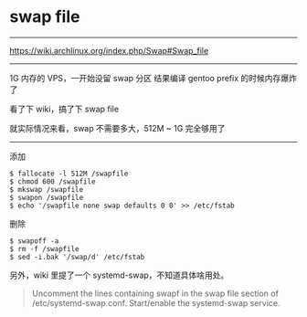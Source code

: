 # swap file

---

https://wiki.archlinux.org/index.php/Swap#Swap_file

---

1G 内存的 VPS，一开始没留 swap 分区
结果编译 gentoo prefix 的时候内存爆炸了

看了下 wiki，搞了下 swap file

就实际情况来看，swap 不需要多大，512M ~ 1G 完全够用了

---

添加

```
$ fallocate -l 512M /swapfile
$ chmod 600 /swapfile
$ mkswap /swapfile
$ swapon /swapfile
$ echo '/swapfile none swap defaults 0 0' >> /etc/fstab
```

删除

```
$ swapoff -a
$ rm -f /swapfile
$ sed -i.bak '/swap/d' /etc/fstab
```

另外，wiki 里提了一个 systemd-swap，不知道具体啥用处。

> Uncomment the lines containing swapf in the swap file section
> of /etc/systemd-swap.conf. Start/enable the systemd-swap service.
